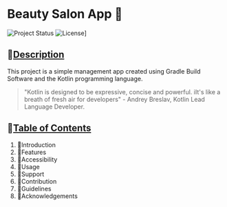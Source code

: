 # Beauty Salon App 💅
![Project Status](https://img.shields.io/badge/status-complete-brightgreen)
![License](https://img.shields.io/badge/license-SETU-blue.svg)]

## 	💠[Description](##Description)
This project is a simple management app created using Gradle Build Software and the Kotlin programming language.
> "Kotlin is designed to be expressive, concise and powerful. iIt's like a breath of fresh air for developers" - Andrey Breslav, Kotlin Lead Language Developer.

## 	💠[Table of Contents](##TableofContents)
1. 🔹Introduction
2. 🔹Features
3. 🔹Accessibility
4. 🔹Usage
5. 🔹Support
6. 🔹Contribution
7. 🔹Guidelines
8. 🔹Acknowledgements

